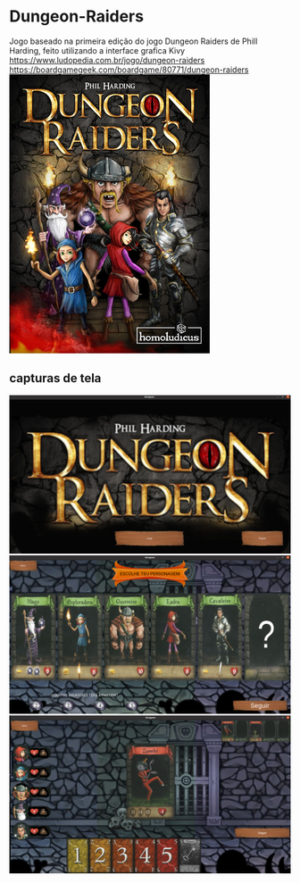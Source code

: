 # Dungeon-Raiders
Jogo baseado na primeira edição do jogo Dungeon Raiders de Phill Harding, feito utilizando a interface grafica Kivy <br>
https://www.ludopedia.com.br/jogo/dungeon-raiders<br>
https://boardgamegeek.com/boardgame/80771/dungeon-raiders<br>
![principal](cartas/logod.png)<br>

## capturas de tela
![captura 1](capturas/tela1.png)<br>
![captura 2](capturas/tela2.png)<br>
![captura 3](capturas/tela3.png)<br>
